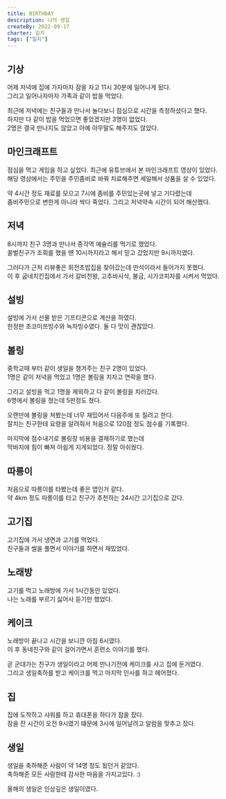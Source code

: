 ```yaml
---
title: BIRTHDAY
description: 나의 생일
createBy: 2022-09-17
charter: 일지
tags: ["일지"]
---
```


## 기상

어제 저녁에 집에 가자마자 잠을 자고 11시 30분에 일어나게 됬다.  
그리고 일어나자마자 가족과 같이 밥을 먹었다.

최근에 저녁에는 친구들과 만나서 놀다보니 점심으로 시간을 측정하셨다고 했다.  
하지만 다 같이 밥을 먹었으면 좋았겠지만 3명이 없었다.  
2명은 결국 만나지도 않았고 아예 아무말도 해주지도 않았다.

## 마인크래프트

점심을 먹고 게임을 하고 싶었다. 최근에 유튜브에서 본 마인크래프트 영상이 있었다.  
해당 영상에서는 주민을 주민좀비로 바꿔 치료해주면 세일해서 상품을 살 수 있었다.

약 4시간 정도 재료를 모으고 7시에 좀비를 주민있는곳에 넣고 기다렸는데  
좀비주민으로 변한게 아니라 싹다 죽었다. 그리고 저녁약속 시간이 되어 해산했다.

## 저녁

8시까지 친구 3명과 만나서 종각역 예슐리를 먹기로 했었다.  
꿀벌친구가 조회를 했을 떈 10시까지라고 해서 믿고 갔었지만 9시까지였다.

그러다가 근처 리뷰좋은 회전초밥집을 찾아갔는데 만석이라서 들어가지 못했다.  
이 후 굽네치킨집에서 가서 갈비천왕, 고추바사삭, 불금, 시가코피자를 시켜서 먹었다.

## 설빙

설빙에 가서 선물 받은 기프티콘으로 계산을 하였다.  
한정판 초코미쯔빙수와 녹차빙수였다. 둘 다 맛이 괜찮았다.

## 볼링

중학교때 부터 같이 생일을 챙겨주는 친구 2명이 있었다.  
1명은 같이 저녁을 먹었고 1명은 볼링을 치자고 연락을 했다.

그리고 설빙을 먹고 1명을 제외하고 다 같이 볼링을 치러갔다.  
6명에서 볼링을 쳤는데 5판정도 쳤다.

오랜만에 볼링을 쳐봤는데 너무 재밌어서 다음주에 또 칠려고 한다.  
잘치는 친구한테 요령을 알려줘서 처음으로 120점 정도 점수를 기록했다.

마지막에 점수내기로 볼링장 비용을 결제하기로 했는데  
막바지에 힘이 빠져 아쉽게 지게되었다. 정말 아쉬웠다.

## 따릉이

처음으로 따릉이를 타봤는데 좋은 앱인거 같다.  
약 4km 정도 따릉이를 타고 친구가 추천하는 24시간 고기집으로 갔다.

## 고기집

고기집에 가서 냉면과 고기를 먹었다.  
친구들과 썰을 풀면서 이야기를 하면서 재밌었다.

## 노래방

고기를 먹고 노래방에 가서 1시간동안 있었다.  
나는 노래를 부르기 싫어사 듣기만 했었다.

## 케이크

노래방이 끝나고 시간을 보니깐 아침 6시였다.  
이 후 동네친구와 같이 걸어가면서 훈련소 이야기를 했다.

곧 군대가는 친구가 생일이라고 어제 만나기전에 케이크를 사고 집에 둔거였다.  
그리고 생일축하를 받고 케이크를 먹고 마지막 인사를 하고 헤어졌다.

## 집

집에 도착하고 샤워를 하고 휴대폰을 하다가 잠을 잤다.  
잠을 잔 시간이 오전 9시였기 떄문에 3시에 일어날려고 알람을 맞추고 잤다.

## 생일

생일을 축하해준 사람이 약 14명 정도 됬던거 같았다.  
축하해준 모든 사람한테 감사한 마음을 가지고있다. :)

올해의 생일은 인상깊은 생일이였다.
